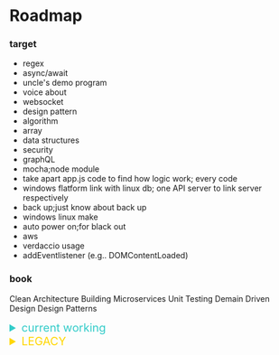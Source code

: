 # Roadmap

### target

- regex
- async/await
- uncle's demo program
- voice about
- websocket
- design pattern
- algorithm
- array
- data structures
- security
- graphQL
- mocha;node module 
- take apart app.js code to find how logic work; every code
- windows flatform link with linux db; one API server to link server respectively
- back up;just know about back up 
- windows linux make 
- auto power on;for black out
- aws
- verdaccio usage
- addEventlistener (e.g.. DOMContentLoaded)

### book

Clean Architecture
Building Microservices
Unit Testing
Demain Driven Design
Design Patterns

<details><summary style="color: rgb(51, 204, 201); font-size:1.25rem">current working</summary>

<details><summary>uncles's demo program</summary>

- link with Django and c program

</details>

</details>


<details><summary style="color:gold; font-size:1.25rem;">LEGACY</summary>

<details><summary></summary>

</details>

</details>